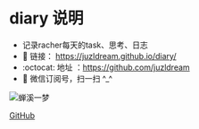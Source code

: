 # diary 说明

- 记录racher每天的task、思考、日志
- :notebook: 链接： https://juzldream.github.io/diary/
- :octocat: 地址 ：https://github.com/juzldream
- :princess: 微信订阅号，扫一扫 ^_^

![蝉溪一梦](https://mmbiz.qlogo.cn/mmbiz_png/4iaE7bB4HCjfn8ia42fUxhYPRdKm3qhkI0DazY7MDcBCIDib2oX6ZwZN0IffoTrCVTaumKNAnB2ucpBfmMsFO32cw/0?wx_fmt=png)

[GitHub](https://mmbiz.qlogo.cn/mmbiz_png/4iaE7bB4HCjcgo9osia4y9UiaE2JwbxkLJVcaITiaGBkyDEILRoPnuibGRZhnPiaqrDVv91VDZX5g9Q79frTKwEDTIIg/0?wx_fmt=png)

